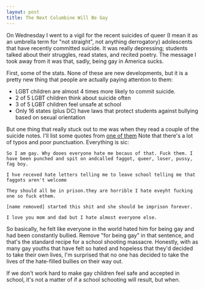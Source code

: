 ```yaml
---
layout: post
title: The Next Columbine Will Be Gay
---
```


On Wednesday I went to a vigil for the recent suicides of queer (I mean it as an umbrella term for "not straight", not anything derrogatory) adolescents that have recently committed suicide. It was really depressing; students talked about their struggles, read states, and recited poetry. The message I took away from it was that, sadly, being gay in America sucks.

First, some of the stats. None of these are new developments, but it is a pretty new thing that people are actually paying attention to them:

* LGBT children are almost 4 times more likely to commit suicide.
* 2 of 5 LGBT children think about suicide often
* 3 of 5 LGBT children feel unsafe at school
* Only 16 states (plus DC) have laws that protect students against bullying based on sexual orientation

But one thing that really stuck out to me was when they read a couple of the suicide notes. I'll list some quotes from [one of them](http://www.suicide.org/suicide-note-of-a-gay-teen.html) Note that there's a lot of typos and poor punctuation. Everything is sic:

    So I am gay. Why dooes everyone hate me becaus of that. Fuck them. I have been punched and spit on andcalled faggot, queer, loser, pussy, fag boy.

    I hve receved hate letters telling me to leave school telling me that faggots aren't welcome

    They should all be in prison.they are horrible I hate eveyht fucking one so fuck ethem.

    [name removed] started this shit and she should be imprison forever.

    I love you mom and dad but I hate almost everyone else.

So basically, he felt like everyone in the world hated him for being gay and had been constantly bullied. Remove "for being gay" in that sentence, and that's the standard recipe for a school shooting massacre. Honestly, with as many gay youths that have felt so hated and hopeless that they'd decided to take their own lives, I'm surprised that no one has decided to take the lives of the hate-filled bullies on their way out.

If we don't work hard to make gay children feel safe and accepted in school, it's not a matter of if a school schooting will result, but when.

